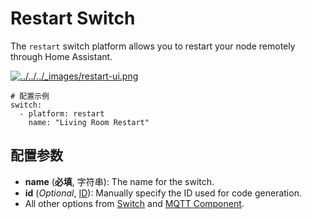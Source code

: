 # Restart Switch

The `restart` switch platform allows you to restart your node remotely through Home Assistant.

[![../../../_images/restart-ui.png](https://esphomelib.com/_images/restart-ui.png)](https://esphomelib.com/_images/restart-ui.png)

```
# 配置示例
switch:
  - platform: restart
    name: "Living Room Restart"
```

## 配置参数

- **name** (**必填**, 字符串): The name for the switch.
- **id** (*Optional*, [ID](mqtt/guides/configuration-types#id)): Manually specify the ID used for code generation.
- All other options from [Switch](https://esphomelib.com/esphomeyaml/components/switch/index.html#config-switch) and [MQTT Component](https://esphomelib.com/esphomeyaml/components/mqtt.html#config-mqtt-component).